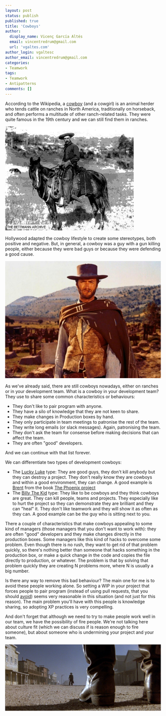 ```yaml
---
layout: post
status: publish
published: true
title: 'Cowboys'
author:
  display_name: Vicenç García Altés
  email: vincentredrum@gmail.com
  url: 'vgaltes.com'
author_login: vgaltesc
author_email: vincentredrum@gmail.com
categories:
- Teamwork
tags:
- Teamwork
- Antipatterns
comments: []
---
```

According to the Wikipedia, a [cowboy](https://en.wikipedia.org/wiki/Cowboy) (and a cowgirl) is an animal herder who tends cattle on ranches in North America, traditionally on horseback, and often performs a multitude of other ranch-related tasks. They were quite famous in the 19th century and we can still find them in ranches.

![original cowboy](/images/cowboy.jpg)

Hollywood adapted the cowboy lifestyle to create some stereotypes, both positive and negative. But, in general, a cowboy was a guy with a gun killing people, either because they were bad guys or because they were defending a good cause.

![Hollywood cowboy](/images/hollywood-cowboy.jpg)

As we've already said, there are still cowboys nowadays, either on ranches or in your development team. What is a cowboy in your development team? They use to share some common characteristics or behaviours:
 - They don't like to pair program with anyone.
 - They have a silo of knowledge that they are not keen to share.
 - They make changes in Production boxes by hand.
 - They only participate in team meetings to patronise the rest of the team.
 - They write long emails (or slack messages). Again, patronising the team.
 - They don't ask the team for consense before making decisions that can affect the team.
 - They are often "good" developers.

And we can continue with that list forever. 

We can differentiate two types of development cowboys:
 - The [Lucky Luke](http://www.lucky-luke.com/en/) type: They are good guys, they don't kill anybody but they can destroy a project. They don't really know they are cowboys and within a good environment, they can change. A good example is [Brent](http://devopsdictionary.com/wiki/Brent) from the book [The Phoenix project](https://www.amazon.co.uk/Phoenix-Project-DevOps-Helping-Business-ebook/dp/B00AZRBLHO/)
 - The [Billy The Kid](http://www.aboutbillythekid.com/) type: They like to be cowboys and they think cowboys are great. They can kill people, teams and projects. They especially like to hurt the project so they can demonstrate they are brilliant and they can "heal" it. They don't like teamwork and they will show it as often as they can. A good example can be the guy who is sitting next to you.

There a couple of characteristics that make cowboys appealing to some kind of managers (those managers that you don't want to work with): they are often "good" developers and they make changes directly in the production boxes. Some managers like this kind of hacks to overcome some problem. Even though there is no rush, they want to get rid of that problem quickly, so there's nothing better than someone that hacks something in the production box, or make a quick change in the code and copies the file directly to production, or whatever. The problem is that by solving that problem quickly they are creating N problems more, where N is usually a big number.

Is there any way to remove this bad behaviour? The main one for me is to avoid these people working alone. So setting a WIP in your project that forces people to pair program (instead of using pull requests, that you should [avoid](vgaltes.com/teamwork/Avoid-pull-requests/)) seems very reasonable in this situation (and not just for this reason). The main problem you'll have with this people is knowledge sharing, so adopting XP practices is very compelling.

And don't forget that although we need to try to make people work well in our team, we have the possibility of fire people. We're not talking here about culture fit (which we can discuss if is reason enough to fire someone), but about someone who is undermining your project and your team.

![duel](/images/duel.png)